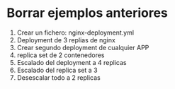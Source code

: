 # Borrar ejemplos anteriores

1. Crear un fichero: nginx-deployment.yml
2. Deployment de 3 replias de nginx
3. Crear segundo deployment de cualquier APP
4. replica set de 2 contenedores
5. Escalado del deployment a 4 replicas
6. Escalado del replica set a 3
7. Desescalar todo a 2 replicas



